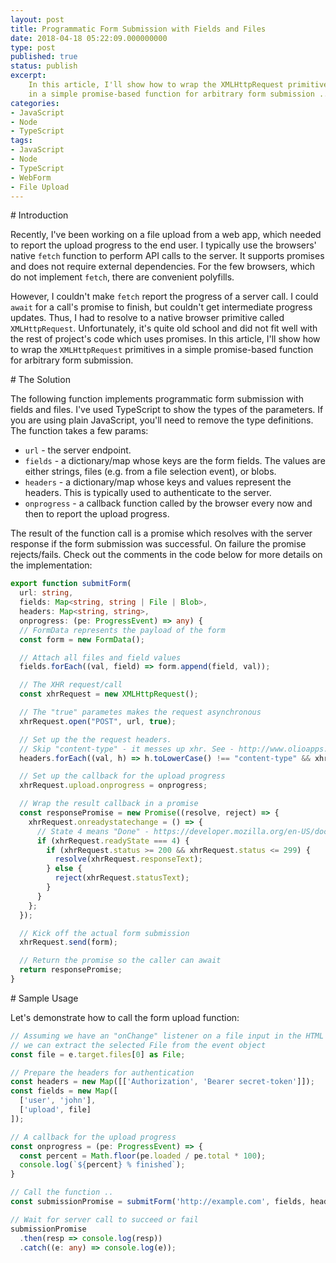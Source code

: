 ```yaml
---
layout: post
title: Programmatic Form Submission with Fields and Files
date: 2018-04-18 05:22:09.000000000
type: post
published: true
status: publish
excerpt: 
    In this article, I'll show how to wrap the XMLHttpRequest primitives
    in a simple promise-based function for arbitrary form submission ... 
categories:
- JavaScript
- Node
- TypeScript
tags:
- JavaScript
- Node
- TypeScript
- WebForm
- File Upload
---
```


<div id='introduction'/>
# Introduction

Recently, I've been working on a file upload from a web app, which needed to report 
the upload progress to the end user. I typically use the browsers' native `fetch` function to
perform API calls to the server. It supports promises and does not require external
dependencies. For the few browsers, which do not implement `fetch`, there are 
convenient polyfills.

However, I couldn't make `fetch` report the progress of a server call. 
I could `await` for a call's promise to finish, but couldn't get intermediate progress updates.
Thus, I had to resolve to a native browser primitive called `XMLHttpRequest`.
Unfortunately, it's quite old school and did not fit well with the rest of project's code
which uses promises. In this article, I'll show how to wrap the `XMLHttpRequest` primitives
in a simple promise-based function for arbitrary form submission.

<div id='solution'/>
# The Solution

The following function implements programmatic form submission with fields and files.
I've used TypeScript to show the types of the parameters. If you are using plain JavaScript,
you'll need to remove the type definitions. The function takes a few params:

- `url` - the server endpoint.
- `fields` - a dictionary/map whose keys are the form fields. The values are either strings, files (e.g. from a file selection event), or blobs.
- `headers` - a dictionary/map whose keys and values represent the headers. This is typically used to authenticate to the server.
- `onprogress` - a callback function called by the browser every now and then to report the upload progress.  

The result of the function call is a promise which resolves with the server response if the form
submission was successful. On failure the promise rejects/fails. Check out the comments in the code below
for more details on the implementation:

```typescript
export function submitForm(
  url: string,
  fields: Map<string, string | File | Blob>,
  headers: Map<string, string>,
  onprogress: (pe: ProgressEvent) => any) {
  // FormData represents the payload of the form
  const form = new FormData();

  // Attach all files and field values
  fields.forEach((val, field) => form.append(field, val));

  // The XHR request/call
  const xhrRequest = new XMLHttpRequest();

  // The "true" parametes makes the request asynchronous
  xhrRequest.open("POST", url, true);

  // Set up the the request headers.
  // Skip "content-type" - it messes up xhr. See - http://www.olioapps.com/blog/formdata-fetch-gotchas/
  headers.forEach((val, h) => h.toLowerCase() !== "content-type" && xhrRequest.setRequestHeader(h, val));

  // Set up the callback for the upload progress
  xhrRequest.upload.onprogress = onprogress;

  // Wrap the result callback in a promise
  const responsePromise = new Promise((resolve, reject) => {
    xhrRequest.onreadystatechange = () => {
      // State 4 means "Done" - https://developer.mozilla.org/en-US/docs/Web/API/XMLHttpRequest/readyState
      if (xhrRequest.readyState === 4) {
        if (xhrRequest.status >= 200 && xhrRequest.status <= 299) {
          resolve(xhrRequest.responseText);
        } else {
          reject(xhrRequest.statusText);
        }
      }
    };
  });

  // Kick off the actual form submission
  xhrRequest.send(form);

  // Return the promise so the caller can await
  return responsePromise;
}
``` 

<div id='usage'/>
# Sample Usage

Let's demonstrate how to call the form upload function:

```typescript
// Assuming we have an "onChange" listener on a file input in the HTML
// we can extract the selected File from the event object
const file = e.target.files[0] as File;

// Prepare the headers for authentication
const headers = new Map([['Authorization', 'Bearer secret-token']]);
const fields = new Map([
  ['user', 'john'],
  ['upload', file]
]);

// A callback for the upload progress
const onprogress = (pe: ProgressEvent) => {
  const percent = Math.floor(pe.loaded / pe.total * 100);
  console.log(`${percent} % finished`);
}

// Call the function ..
const submissionPromise = submitForm('http://example.com', fields, headers, onprogress);

// Wait for server call to succeed or fail
submissionPromise
  .then(resp => console.log(resp))
  .catch((e: any) => console.log(e));
```
